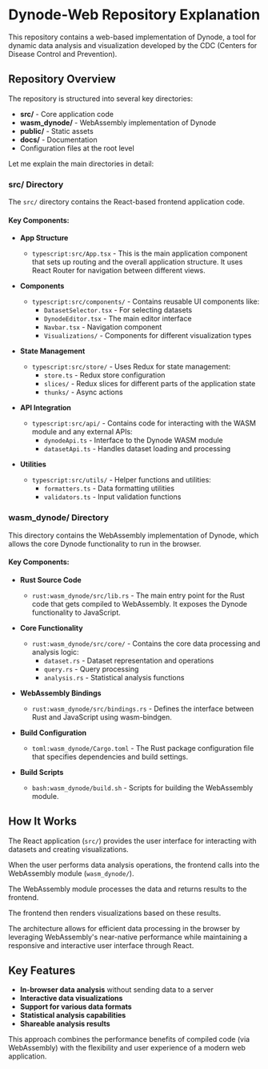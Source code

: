 # Dynode-Web Repository Explanation

This repository contains a web-based implementation of Dynode, a tool for dynamic data analysis and visualization developed by the CDC (Centers for Disease Control and Prevention).

## Repository Overview

The repository is structured into several key directories:

- **src/** - Core application code
- **wasm_dynode/** - WebAssembly implementation of Dynode
- **public/** - Static assets
- **docs/** - Documentation
- Configuration files at the root level

Let me explain the main directories in detail:

### src/ Directory

The `src/` directory contains the React-based frontend application code.

#### Key Components:

- **App Structure**
  - `typescript:src/App.tsx` - This is the main application component that sets up routing and the overall application structure. It uses React Router for navigation between different views.

- **Components**
  - `typescript:src/components/` - Contains reusable UI components like:
    - `DatasetSelector.tsx` - For selecting datasets
    - `DynodeEditor.tsx` - The main editor interface
    - `Navbar.tsx` - Navigation component
    - `Visualizations/` - Components for different visualization types

- **State Management**
  - `typescript:src/store/` - Uses Redux for state management:
    - `store.ts` - Redux store configuration
    - `slices/` - Redux slices for different parts of the application state
    - `thunks/` - Async actions

- **API Integration**
  - `typescript:src/api/` - Contains code for interacting with the WASM module and any external APIs:
    - `dynodeApi.ts` - Interface to the Dynode WASM module
    - `datasetApi.ts` - Handles dataset loading and processing

- **Utilities**
  - `typescript:src/utils/` - Helper functions and utilities:
    - `formatters.ts` - Data formatting utilities
    - `validators.ts` - Input validation functions

### wasm_dynode/ Directory

This directory contains the WebAssembly implementation of Dynode, which allows the core Dynode functionality to run in the browser.

#### Key Components:

- **Rust Source Code**
  - `rust:wasm_dynode/src/lib.rs` - The main entry point for the Rust code that gets compiled to WebAssembly. It exposes the Dynode functionality to JavaScript.

- **Core Functionality**
  - `rust:wasm_dynode/src/core/` - Contains the core data processing and analysis logic:
    - `dataset.rs` - Dataset representation and operations
    - `query.rs` - Query processing
    - `analysis.rs` - Statistical analysis functions

- **WebAssembly Bindings**
  - `rust:wasm_dynode/src/bindings.rs` - Defines the interface between Rust and JavaScript using wasm-bindgen.

- **Build Configuration**
  - `toml:wasm_dynode/Cargo.toml` - The Rust package configuration file that specifies dependencies and build settings.

- **Build Scripts**
  - `bash:wasm_dynode/build.sh` - Scripts for building the WebAssembly module.

## How It Works

The React application (`src/`) provides the user interface for interacting with datasets and creating visualizations.

When the user performs data analysis operations, the frontend calls into the WebAssembly module (`wasm_dynode/`).

The WebAssembly module processes the data and returns results to the frontend.

The frontend then renders visualizations based on these results.

The architecture allows for efficient data processing in the browser by leveraging WebAssembly's near-native performance while maintaining a responsive and interactive user interface through React.

## Key Features

- **In-browser data analysis** without sending data to a server
- **Interactive data visualizations**
- **Support for various data formats**
- **Statistical analysis capabilities**
- **Shareable analysis results**

This approach combines the performance benefits of compiled code (via WebAssembly) with the flexibility and user experience of a modern web application.
